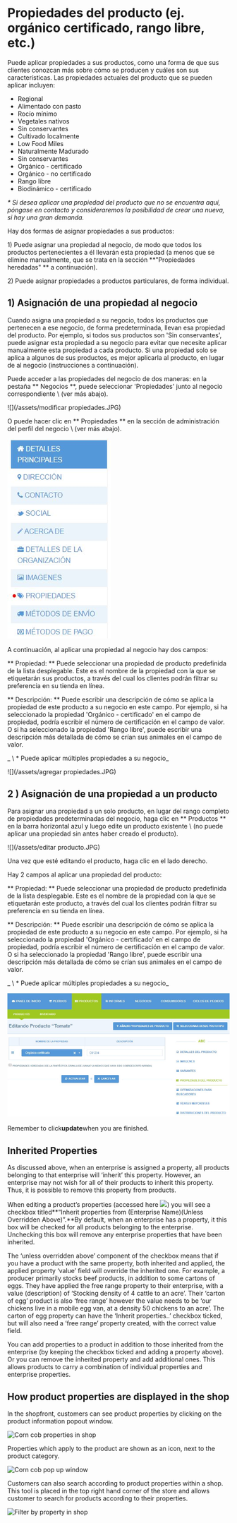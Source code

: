 # Propiedades del producto \(ej. orgánico certificado, rango libre, etc.\)
  
Puede aplicar propiedades a sus productos, como una forma de que sus clientes conozcan más sobre cómo se producen y cuáles son sus características. Las propiedades actuales del producto que se pueden aplicar incluyen:

* Regional
* Alimentado con pasto
* Rocío mínimo
* Vegetales nativos
* Sin conservantes
* Cultivado localmente
* Low Food Miles
* Naturalmente Madurado
* Sin conservantes
* Orgánico - certificado
* Orgánico - no certificado
* Rango libre
* Biodinámico - certificado

_\* Si desea aplicar una propiedad del producto que no se encuentra aquí, póngase en contacto y consideraremos la posibilidad de crear una nueva, si hay una gran demanda._

Hay dos formas de asignar propiedades a sus productos:

1\) Puede asignar una propiedad al negocio, de modo que todos los productos pertenecientes a él llevarán esta propiedad \(a menos que se elimine manualmente, que se trata en la sección **"Propiedades heredadas" ** a continuación\).

2\) Puede asignar propiedades a productos particulares, de forma individual.

## 1\) Asignación de una propiedad al negocio

Cuando asigna una propiedad a su negocio, todos los productos que pertenecen a ese negocio, de forma predeterminada, llevan esa propiedad del producto. Por ejemplo, si todos sus productos son 'Sin conservantes', puede asignar esta propiedad a su negocio para evitar que necesite aplicar manualmente esta propiedad a cada producto. Si una propiedad solo se aplica a algunos de sus productos, es mejor aplicarla al producto, en lugar de al negocio \(instrucciones a continuación\).

Puede acceder a las propiedades del negocio de dos maneras: en la pestaña ** Negocios **, puede seleccionar 'Propiedades' junto al negocio correspondiente \ (ver más abajo\).

![](/assets/modificar propiedades.JPG)

O puede hacer clic en ** Propiedades ** en la sección de administración del perfil del negocio \ (ver más abajo\).

![](/assets/propiedades.JPG)

A continuación, al aplicar una propiedad al negocio hay dos campos:

** Propiedad: ** Puede seleccionar una propiedad de producto predefinida de la lista desplegable. Este es el nombre de la propiedad con la que se etiquetarán sus productos, a través del cual los clientes podrán filtrar su preferencia en su tienda en línea.

** Descripción: ** Puede escribir una descripción de cómo se aplica la propiedad de este producto a su negocio en este campo. Por ejemplo, si ha seleccionado la propiedad 'Orgánico - certificado' en el campo de propiedad, podría escribir el número de certificación en el campo de valor. O si ha seleccionado la propiedad 'Rango libre', puede escribir una descripción más detallada de cómo se crían sus animales en el campo de valor.

_ \ * Puede aplicar múltiples propiedades a su negocio_

![](/assets/agregar propiedades.JPG)

## 2 \) Asignación de una propiedad a un producto

Para asignar una propiedad a un solo producto, en lugar del rango completo de propiedades predeterminadas del negocio, haga clic en ** Productos ** en la barra horizontal azul y luego edite un producto existente \ (no puede aplicar una propiedad sin antes haber creado el producto\).

![](/assets/editar producto.JPG)

Una vez que esté editando el producto, haga clic en el lado derecho.

Hay 2 campos al aplicar una propiedad del producto:

** Propiedad: ** Puede seleccionar una propiedad de producto predefinida de la lista desplegable. Este es el nombre de la propiedad con la que se etiquetarán este producto, a través del cual los clientes podrán filtrar su preferencia en su tienda en línea.

** Descripción: ** Puede escribir una descripción de cómo se aplica la propiedad de este producto a su negocio en este campo. Por ejemplo, si ha seleccionado la propiedad 'Orgánico - certificado' en el campo de propiedad, podría escribir el número de certificación en el campo de valor. O si ha seleccionado la propiedad 'Rango libre', puede escribir una descripción más detallada de cómo se crían sus animales en el campo de valor.

_ \ * Puede aplicar múltiples propiedades a su negocio_

![](/assets/propiedades-productos.JPG)

Remember to click**update**when you are finished.

## Inherited Properties

As discussed above, when an enterprise is assigned a property, all products belonging to that enterprise will ‘inherit’ this property. However, an enterprise may not wish for all of their products to inherit this property. Thus, it is possible to remove this property from products.

When editing a product’s properties \(accessed here ![](http://openfoodfoundation.org/sites/default/files/Product%20properties%20click_1.png)\) you will see a checkbox titled**“Inherit properties from \(Enterprise Name\)\(Unless Overridden Above\)”.**By default, when an enterprise has a property, it this box will be checked for all products belonging to the enterprise. Unchecking this box will remove any enterprise properties that have been inherited.

The ‘unless overridden above’ component of the checkbox means that if you have a product with the same property, both inherited and applied, the applied property ‘value’ field will override the inherited one. For example, a producer primarily stocks beef products, in addition to some cartons of eggs. They have applied the free range property to their enterprise, with a value \(description\) of ‘Stocking density of 4 cattle to an acre’. Their ‘carton of egg’ product is also ‘free range’ however the value needs to be ‘our chickens live in a mobile egg van, at a density 50 chickens to an acre’. The carton of egg property can have the ‘Inherit properties..’ checkbox ticked, but will also need a ‘free range’ property created, with the correct value field.

You can add properties to a product in addition to those inherited from the enterprise \(by keeping the checkbox ticked and adding a property above\). Or you can remove the inherited property and add additional ones. This allows products to carry a combination of individual properties and enterprise properties.

## How product properties are displayed in the shop

In the shopfront, customers can see product properties by clicking on the product information popout window.

![](https://openfoodnetwork.org/wp-content/uploads/2015/05/corn-cob-properties.png "Corn cob properties in shop")

Properties which apply to the product are shown as an icon, next to the product category.

![](https://openfoodnetwork.org/wp-content/uploads/2015/05/Corn-cob-pop-out-window.png "Corn cob pop up window")

Customers can also search according to product properties within a shop. This tool is placed in the top right hand corner of the store and allows customer to search for products according to their properties.

![](https://openfoodnetwork.org/wp-content/uploads/2015/05/filter-by-property.png "Filter by property in shop")



